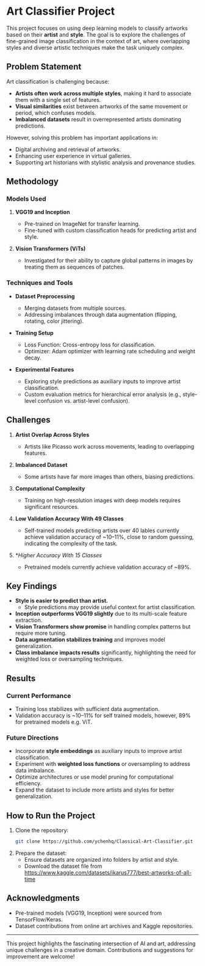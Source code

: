 # Art Classifier Project

This project focuses on using deep learning models to classify artworks based on their **artist** and **style**. The goal is to explore the challenges of fine-grained image classification in the context of art, where overlapping styles and diverse artistic techniques make the task uniquely complex.

## Problem Statement
Art classification is challenging because:
- **Artists often work across multiple styles**, making it hard to associate them with a single set of features.
- **Visual similarities** exist between artworks of the same movement or period, which confuses models.
- **Imbalanced datasets** result in overrepresented artists dominating predictions.

However, solving this problem has important applications in:
- Digital archiving and retrieval of artworks.
- Enhancing user experience in virtual galleries.
- Supporting art historians with stylistic analysis and provenance studies.

## Methodology
### Models Used
1. **VGG19 and Inception**
   - Pre-trained on ImageNet for transfer learning.
   - Fine-tuned with custom classification heads for predicting artist and style.

2. **Vision Transformers (ViTs)**
   - Investigated for their ability to capture global patterns in images by treating them as sequences of patches.

### Techniques and Tools
- **Dataset Preprocessing**
  - Merging datasets from multiple sources.
  - Addressing imbalances through data augmentation (flipping, rotating, color jittering).

- **Training Setup**
  - Loss Function: Cross-entropy loss for classification.
  - Optimizer: Adam optimizer with learning rate scheduling and weight decay.

- **Experimental Features**
  - Exploring style predictions as auxiliary inputs to improve artist classification.
  - Custom evaluation metrics for hierarchical error analysis (e.g., style-level confusion vs. artist-level confusion).

## Challenges
1. **Artist Overlap Across Styles**
   - Artists like Picasso work across movements, leading to overlapping features.
2. **Imbalanced Dataset**
   - Some artists have far more images than others, biasing predictions.
3. **Computational Complexity**
   - Training on high-resolution images with deep models requires significant resources.
4. **Low Validation Accuracy With 49 Classes**
   - Self-trained models predicting artists over 40 lables currently achieve validation accuracy of ~10–11%, close to random guessing, indicating the complexity of the task.

5. **Higher Accuracy With 15 Classes*
   - Pretrained models currently achieve validation accuracy of ~89%.

## Key Findings
- **Style is easier to predict than artist.**
  - Style predictions may provide useful context for artist classification.
- **Inception outperforms VGG19 slightly** due to its multi-scale feature extraction.
- **Vision Transformers show promise** in handling complex patterns but require more tuning.
- **Data augmentation stabilizes training** and improves model generalization.
- **Class imbalance impacts results** significantly, highlighting the need for weighted loss or oversampling techniques.

## Results
### Current Performance
- Training loss stabilizes with sufficient data augmentation.
- Validation accuracy is ~10–11% for self trained models, however, 89% for pretrained models e.g. ViT.

### Future Directions
- Incorporate **style embeddings** as auxiliary inputs to improve artist classification.
- Experiment with **weighted loss functions** or oversampling to address data imbalance.
- Optimize architectures or use model pruning for computational efficiency.
- Expand the dataset to include more artists and styles for better generalization.

## How to Run the Project
1. Clone the repository:
   ```bash
   git clone https://github.com/ychenhq/Classical-Art-Classifier.git
   ```
2. Prepare the dataset:
   - Ensure datasets are organized into folders by artist and style.
   - Download the dataset file from
     https://www.kaggle.com/datasets/ikarus777/best-artworks-of-all-time

## Acknowledgments
- Pre-trained models (VGG19, Inception) were sourced from TensorFlow/Keras.
- Dataset contributions from online art archives and Kaggle repositories.

---
This project highlights the fascinating intersection of AI and art, addressing unique challenges in a creative domain. Contributions and suggestions for improvement are welcome!
